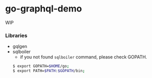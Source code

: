 # go-graphql-demo

WIP

### Libraries

- gqlgen
- sqlboiler
  - if you not found `sqlboiler` command, please check GOPATH.
  ```zsh
  $ export GOPATH=$HOME/go;
  $ export PATH=$PATH:$GOPATH/bin;
  ```
